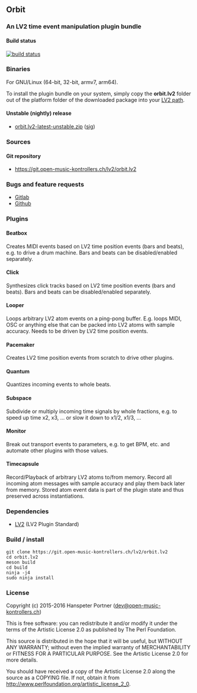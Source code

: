 ## Orbit

### An LV2 time event manipulation plugin bundle

#### Build status

[![build status](https://gitlab.com/OpenMusicKontrollers/orbit.lv2/badges/master/build.svg)](https://gitlab.com/OpenMusicKontrollers/orbit.lv2/commits/master)

### Binaries

For GNU/Linux (64-bit, 32-bit, armv7, arm64).

To install the plugin bundle on your system, simply copy the __orbit.lv2__
folder out of the platform folder of the downloaded package into your
[LV2 path](http://lv2plug.in/pages/filesystem-hierarchy-standard.html).

<!--
#### Stable release

* [orbit.lv2-0.16.0.zip](https://dl.open-music-kontrollers.ch/orbit.lv2/stable/orbit.lv2-0.16.0.zip) ([sig](https://dl.open-music-kontrollers.ch/orbit.lv2/stable/orbit.lv2-0.16.0.zip.sig))
-->

#### Unstable (nightly) release

* [orbit.lv2-latest-unstable.zip](https://dl.open-music-kontrollers.ch/orbit.lv2/unstable/orbit.lv2-latest-unstable.zip) ([sig](https://dl.open-music-kontrollers.ch/orbit.lv2/unstable/orbit.lv2-latest-unstable.zip.sig))

### Sources

<!--
#### Stable release

* [orbit.lv2-0.16.0.tar.xz](https://git.open-music-kontrollers.ch/lv2/orbit.lv2/snapshot/orbit.lv2-0.16.0.tar.xz)
-->

#### Git repository

* <https://git.open-music-kontrollers.ch/lv2/orbit.lv2>

<!--
### Packages

* [ArchLinux](https://www.archlinux.org/packages/community/x86_64/orbit.lv2/)
-->

### Bugs and feature requests

* [Gitlab](https://gitlab.com/OpenMusicKontrollers/orbit.lv2)
* [Github](https://github.com/OpenMusicKontrollers/orbit.lv2)

### Plugins

#### Beatbox

Creates MIDI events based on LV2 time position events (bars and beats),
e.g. to drive a drum machine. Bars and beats can be disabled/enabled
separately.

#### Click
	
Synthesizes click tracks based on LV2 time position events (bars and beats).
Bars and beats can be disabled/enabled separately.

#### Looper

Loops arbitrary LV2 atom events on a ping-pong buffer. E.g. loops MIDI,
OSC or anything else that can be packed into LV2 atoms with sample
accuracy. Needs to be driven by LV2 time position events.

#### Pacemaker

Creates LV2 time position events from scratch to drive other plugins.

#### Quantum

Quantizes incoming events to whole beats.

#### Subspace
	
Subdivide or multiply incoming time signals by whole fractions, e.g. to
speed up time x2, x3, ... or slow it down to x1/2, x1/3, ...

#### Monitor

Break out transport events to parameters, e.g. to get BPM, etc. and automate
other plugins with those values.

#### Timecapsule
	
Record/Playback of arbitrary LV2 atoms to/from memory. Record all incoming atom
messages with sample accuracy and play them back later from memory. Stored atom
event data is part of the plugin state and thus preserved across instantiations.

### Dependencies

* [LV2](http://lv2plug.in) (LV2 Plugin Standard)

### Build / install

	git clone https://git.open-music-kontrollers.ch/lv2/orbit.lv2
	cd orbit.lv2
	meson build
	cd build
	ninja -j4
	sudo ninja install

### License

Copyright (c) 2015-2016 Hanspeter Portner (dev@open-music-kontrollers.ch)

This is free software: you can redistribute it and/or modify
it under the terms of the Artistic License 2.0 as published by
The Perl Foundation.

This source is distributed in the hope that it will be useful,
but WITHOUT ANY WARRANTY; without even the implied warranty of
MERCHANTABILITY or FITNESS FOR A PARTICULAR PURPOSE. See the
Artistic License 2.0 for more details.

You should have received a copy of the Artistic License 2.0
along the source as a COPYING file. If not, obtain it from
<http://www.perlfoundation.org/artistic_license_2_0>.
